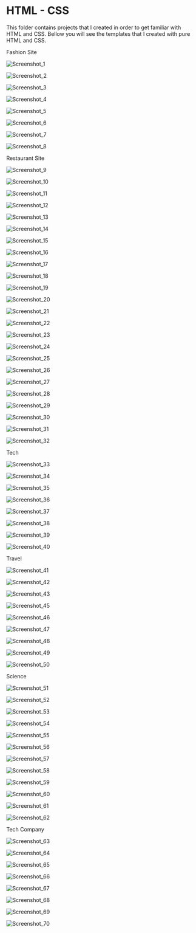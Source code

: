 # HTML - CSS

This folder contains projects that I created in order to get familiar with HTML and CSS. Bellow you will see the templates that I created with pure HTML and CSS.

Fashion Site

![Screenshot_1](https://github.com/roni3840/Projects/blob/master/HTML-CSS/img/Screenshot_1.png)

![Screenshot_2](https://github.com/roni3840/Projects/blob/master/HTML-CSS/img/Screenshot_2.png)



![Screenshot_3](https://github.com/roni3840/Projects/blob/master/HTML-CSS/img/Screenshot_3.png)

![Screenshot_4](https://github.com/roni3840/Projects/blob/master/HTML-CSS/img/Screenshot_4.png)



![Screenshot_5](https://github.com/roni3840/Projects/blob/master/HTML-CSS/img/Screenshot_5.png)

![Screenshot_6](https://github.com/roni3840/Projects/blob/master/HTML-CSS/img/Screenshot_6.png)

![Screenshot_7](https://github.com/roni3840/Projects/blob/master/HTML-CSS/img/Screenshot_7.png)

![Screenshot_8](https://github.com/roni3840/Projects/blob/master/HTML-CSS/img/Screenshot_8.png)

Restaurant Site

![Screenshot_9](https://github.com/roni3840/Projects/blob/master/HTML-CSS/img/Screenshot_9.png)

![Screenshot_10](https://github.com/roni3840/Projects/blob/master/HTML-CSS/img/Screenshot_10.png)

![Screenshot_11](https://github.com/roni3840/Projects/blob/master/HTML-CSS/img/Screenshot_11.png)

![Screenshot_12](https://github.com/roni3840/Projects/blob/master/HTML-CSS/img/Screenshot_12.png)

![Screenshot_13](https://github.com/roni3840/Projects/blob/master/HTML-CSS/img/Screenshot_13.png)

![Screenshot_14](https://github.com/roni3840/Projects/blob/master/HTML-CSS/img/Screenshot_14.png)

![Screenshot_15](https://github.com/roni3840/Projects/blob/master/HTML-CSS/img/Screenshot_15.png)

![Screenshot_16](https://github.com/roni3840/Projects/blob/master/HTML-CSS/img/Screenshot_16.png)

![Screenshot_17](https://github.com/roni3840/Projects/blob/master/HTML-CSS/img/Screenshot_17.png)

![Screenshot_18](https://github.com/roni3840/Projects/blob/master/HTML-CSS/img/Screenshot_18.png)

![Screenshot_19](https://github.com/roni3840/Projects/blob/master/HTML-CSS/img/Screenshot_19.png)

![Screenshot_20](https://github.com/roni3840/Projects/blob/master/HTML-CSS/img/Screenshot_20.png)

![Screenshot_21](https://github.com/roni3840/Projects/blob/master/HTML-CSS/img/Screenshot_21.png)

![Screenshot_22](https://github.com/roni3840/Projects/blob/master/HTML-CSS/img/Screenshot_22.png)

![Screenshot_23](https://github.com/roni3840/Projects/blob/master/HTML-CSS/img/Screenshot_23.png)

![Screenshot_24](https://github.com/roni3840/Projects/blob/master/HTML-CSS/img/Screenshot_24.png)

![Screenshot_25](https://github.com/roni3840/Projects/blob/master/HTML-CSS/img/Screenshot_25.png)

![Screenshot_26](https://github.com/roni3840/Projects/blob/master/HTML-CSS/img/Screenshot_26.png)

![Screenshot_27](https://github.com/roni3840/Projects/blob/master/HTML-CSS/img/Screenshot_27.png)

![Screenshot_28](https://github.com/roni3840/Projects/blob/master/HTML-CSS/img/Screenshot_28.png)

![Screenshot_29](https://github.com/roni3840/Projects/blob/master/HTML-CSS/img/Screenshot_29.png)

![Screenshot_30](https://github.com/roni3840/Projects/blob/master/HTML-CSS/img/Screenshot_30.png)

![Screenshot_31](https://github.com/roni3840/Projects/blob/master/HTML-CSS/img/Screenshot_31.png)

![Screenshot_32](https://github.com/roni3840/Projects/blob/master/HTML-CSS/img/Screenshot_32.png)

Tech

![Screenshot_33](https://github.com/roni3840/Projects/blob/master/HTML-CSS/img/Screenshot_33.png)

![Screenshot_34](https://github.com/roni3840/Projects/blob/master/HTML-CSS/img/Screenshot_34.png)

![Screenshot_35](https://github.com/roni3840/Projects/blob/master/HTML-CSS/img/Screenshot_35.png)



![Screenshot_36](https://github.com/roni3840/Projects/blob/master/HTML-CSS/img/Screenshot_36.png)

![Screenshot_37](https://github.com/roni3840/Projects/blob/master/HTML-CSS/img/Screenshot_37.png)

![Screenshot_38](https://github.com/roni3840/Projects/blob/master/HTML-CSS/img/Screenshot_38.png)

![Screenshot_39](https://github.com/roni3840/Projects/blob/master/HTML-CSS/img/Screenshot_39.png)

![Screenshot_40](https://github.com/roni3840/Projects/blob/master/HTML-CSS/img/Screenshot_40.png)

Travel

![Screenshot_41](https://github.com/roni3840/Projects/blob/master/HTML-CSS/img/Screenshot_41.png)

![Screenshot_42](https://github.com/roni3840/Projects/blob/master/HTML-CSS/img/Screenshot_42.png)

![Screenshot_43](https://github.com/roni3840/Projects/blob/master/HTML-CSS/img/Screenshot_43.png)

![Screenshot_45](https://github.com/roni3840/Projects/blob/master/HTML-CSS/img/Screenshot_45.png)

![Screenshot_46](https://github.com/roni3840/Projects/blob/master/HTML-CSS/img/Screenshot_46.png)

![Screenshot_47](https://github.com/roni3840/Projects/blob/master/HTML-CSS/img/Screenshot_47.png)

![Screenshot_48](https://github.com/roni3840/Projects/blob/master/HTML-CSS/img/Screenshot_48.png)

![Screenshot_49](https://github.com/roni3840/Projects/blob/master/HTML-CSS/img/Screenshot_49.png)

![Screenshot_50](https://github.com/roni3840/Projects/blob/master/HTML-CSS/img/Screenshot_50.png)

Science

![Screenshot_51](https://github.com/roni3840/Projects/blob/master/HTML-CSS/img/Screenshot_51.png)

![Screenshot_52](https://github.com/roni3840/Projects/blob/master/HTML-CSS/img/Screenshot_52.png)

![Screenshot_53](https://github.com/roni3840/Projects/blob/master/HTML-CSS/img/Screenshot_53.png)

![Screenshot_54](https://github.com/roni3840/Projects/blob/master/HTML-CSS/img/Screenshot_54.png)

![Screenshot_55](https://github.com/roni3840/Projects/blob/master/HTML-CSS/img/Screenshot_55.png)

![Screenshot_56](https://github.com/roni3840/Projects/blob/master/HTML-CSS/img/Screenshot_56.png)

![Screenshot_57](https://github.com/roni3840/Projects/blob/master/HTML-CSS/img/Screenshot_57.png)

![Screenshot_58](https://github.com/roni3840/Projects/blob/master/HTML-CSS/img/Screenshot_58.png)

![Screenshot_59](https://github.com/roni3840/Projects/blob/master/HTML-CSS/img/Screenshot_59.png)

![Screenshot_60](https://github.com/roni3840/Projects/blob/master/HTML-CSS/img/Screenshot_60.png)

![Screenshot_61](https://github.com/roni3840/Projects/blob/master/HTML-CSS/img/Screenshot_61.png)

![Screenshot_62](https://github.com/roni3840/Projects/blob/master/HTML-CSS/img/Screenshot_62.png)

Tech Company

![Screenshot_63](C:\Users\Roni\Desktop\Everything\MyProjects\HTML-CSS\img\Screenshot_63.png)

![Screenshot_64](C:\Users\Roni\Desktop\Everything\MyProjects\HTML-CSS\img\Screenshot_64.png)

![Screenshot_65](C:\Users\Roni\Desktop\Everything\MyProjects\HTML-CSS\img\Screenshot_65.png)

![Screenshot_66](C:\Users\Roni\Desktop\Everything\MyProjects\HTML-CSS\img\Screenshot_66.png)

![Screenshot_67](C:\Users\Roni\Desktop\Everything\MyProjects\HTML-CSS\img\Screenshot_67.png)

![Screenshot_68](C:\Users\Roni\Desktop\Everything\MyProjects\HTML-CSS\img\Screenshot_68.png)

![Screenshot_69](C:\Users\Roni\Desktop\Everything\MyProjects\HTML-CSS\img\Screenshot_69.png)

![Screenshot_70](C:\Users\Roni\Desktop\Everything\MyProjects\HTML-CSS\img\Screenshot_70.png)











